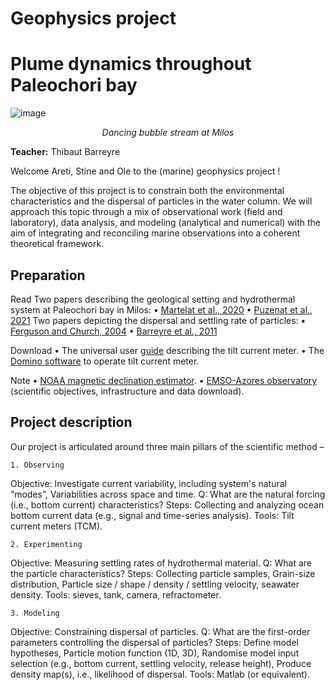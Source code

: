 # Geophysics project
# Plume dynamics throughout Paleochori bay
![image](https://github.com/MeinzBeur/MilosSummerSchool2023/assets/43003903/373495f9-7ea1-4296-ac3f-6ef0edc3143c)
<p align="center">
  <i>Dancing bubble stream at Milos</i>
</p>

**Teacher:** Thibaut Barreyre

Welcome Areti, Stine and Ole to the (marine) geophysics project !

The objective of this project is to constrain both the environmental characteristics and the dispersal of particles in the water column. We will approach this topic through a mix of observational work (field and laboratory), data analysis, and modeling (analytical and numerical) with the aim of integrating and reconciling marine observations into a coherent theoretical framework.

## Preparation

Read
Two papers describing the geological setting and hydrothermal system at Paleochori bay in Milos:
    • [Martelat et al., 2020](https://www.sciencedirect.com/science/article/pii/S0025322720300074?casa_token=m8I3C9MehNgAAAAA:Bs69Gv_plLoTBmqFg2H0UHrYuMNoIEHPnIkiLkki_hLopKKtOQ8ullfGVqrp8DDH-riZqxB_BK0)
    • [Puzenat et al., 2021](https://www.sciencedirect.com/science/article/pii/S0025322721001031?casa_token=cWuL8sq0RDYAAAAA:HhQHRwsDCwcKFjnQjeEXHTTjaWhQpHhi_5kUCW5MUGj12ABnKQi5Rli0qtYezxx5xvcXahmlbcE)
Two papers depicting the dispersal and settling rate of particles:
    • [Ferguson and Church, 2004](https://www.sciencedirect.com/science/article/pii/S0025322721001031?casa_token=cWuL8sq0RDYAAAAA:HhQHRwsDCwcKFjnQjeEXHTTjaWhQpHhi_5kUCW5MUGj12ABnKQi5Rli0qtYezxx5xvcXahmlbcE)
    • [Barreyre et al., 2011](https://www.sciencedirect.com/science/article/pii/S0377027311001387?casa_token=zD-s42ambsIAAAAA:EZlkn-FDM3YoqOtOrHQkx6hB-GCrszdRZeQ-iRJRKF7sNEo9mZE_J3Lz96ehKwx-0KQeKiLL1Pk)

Download
    • The universal user [guide](https://www.lowellinstruments.com/download_files/Universal_User_Guide.pdf?_gl=1*1oya2g6*_ga*MTcyMzIwNDc5MC4xNjk1Mzk2OTk1*_ga_9FKGPKLK1F*MTY5NTM5Njk5NS4xLjEuMTY5NTM5NzAyOC4yNy4wLjA) describing the tilt current meter.
    • The [Domino software](https://lowellinstruments.com/products/domino/) to operate tilt current meter.

Note 
    • [NOAA magnetic declination estimator](https://www.ngdc.noaa.gov/geomag/calculators/magcalc.shtml).
    • [EMSO-Azores observatory](https://www.emso-fr.org/EMSO-Azores) (scientific objectives, infrastructure and data download).

## Project description

Our project is articulated around three main pillars of the scientific method – 

    1. Observing
Objective: Investigate current variability, including system's natural “modes”, Variabilities across space and time.
Q: What are the natural forcing (i.e., bottom current) characteristics? 
Steps: Collecting and analyzing ocean bottom current data (e.g., signal and time-series analysis).
Tools: Tilt current meters (TCM). 

    2. Experimenting
Objective: Measuring settling rates of hydrothermal material. 
Q: What are the particle characteristics? 
Steps: Collecting particle samples, Grain-size distribution, Particle size / shape / density / settling velocity, seawater density. 
Tools: sieves, tank, camera, refractometer. 

    3. Modeling
Objective: Constraining dispersal of particles.
Q: What are the first-order parameters controlling the dispersal of particles?
Steps: Define model hypotheses, Particle motion function (1D, 3D), Randomise model input selection (e.g., bottom current, settling velocity, release height), Produce density map(s), i.e., likelihood of dispersal.
Tools: Matlab (or equivalent).

